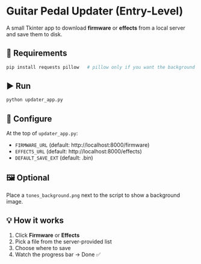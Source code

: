 # Guitar Pedal Updater (Entry-Level)

A small Tkinter app to download **firmware** or **effects** from a local server and save them to disk.

## 🧰 Requirements
```bash
pip install requests pillow   # pillow only if you want the background image
```

## ▶️ Run
```bash
python updater_app.py
```

## 🔧 Configure
At the top of `updater_app.py`:
- `FIRMWARE_URL` (default: http://localhost:8000/firmware)
- `EFFECTS_URL`  (default: http://localhost:8000/effects)
- `DEFAULT_SAVE_EXT` (default: .bin)

## 🖼 Optional
Place a `tones_background.png` next to the script to show a background image.

## 💡 How it works
1. Click **Firmware** or **Effects**  
2. Pick a file from the server-provided list  
3. Choose where to save  
4. Watch the progress bar → Done ✅
